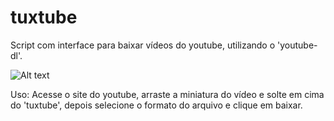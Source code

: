 # tuxtube
Script com interface para baixar vídeos do youtube, utilizando o 'youtube-dl'.

![Alt text](https://github.com/shellscriptx/tuxtube/blob/master/screenshot.png "tuxtube.sh")

Uso:
  Acesse o site do youtube, arraste a miniatura do vídeo e solte em cima do 'tuxtube', depois selecione o formato do arquivo e clique em baixar.

